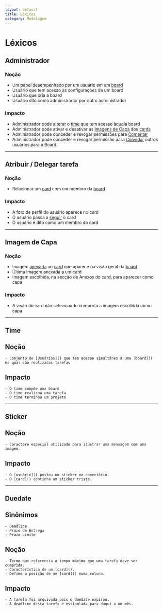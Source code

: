 ```yaml
---
layout: default
title: Léxicos
category: Modelagem
---
```


# Léxicos

## Administrador

### Noção
- Um papel desempenhado por um usuário em um [board]()
- Usuário que tem acesso às configurações de um board
- Usuário que cria a board
- Usuário dito como administrador por outro administrador

### Impacto
- Administrador pode alterar o [time]() que tem acesso àquela board
- Administrador pode ativar e desativar as [Imagens de Capa](lexicos.html#imagem-de-capa) dos [cards]()
- Administrador pode conceder e revogar permissões para [Comentar]()
- Administrador pode conceder e revogar permissão para [Convidar]() outros usuários para a Board.
 
--------------

## Atribuir / Delegar tarefa

### Noção
- Relacionar um [card]() com um membro da [board]()

### Impacto
- A foto de perfil do usuário aparece no card
- O usuário passa a [seguir]() o card
- O usuário é dito como um membro do card

--------------

## Imagem de Capa

### Noção
- Imagem [anexada]() ao [card]() que aparece na visão geral da [board]()
- Última imagem anexada a um card
- Imagem escolhida, na secção de Anexos do card, para aparecer como capa

### Impacto
- A visão do card não selecionado comporta a imagem escolhida como capa

--------------

## Time

## Noção
    - Conjunto de [Usuários]() que tem acesso simultâneo à uma [board]() na qual são realizadas tarefas

## Impacto
    - O time compõe uma board
    - O time realizou uma tarefa
    - O time terminou um projeto


--------------

## Sticker

## Noção
    - Caractere especial utilizado para ilustrar uma mensagem com uma imagem.

## Impacto
    - O [usuário]() postou um sticker no comentário.
    - O [card]() continha um sticker triste.


--------------

## Duedate

## Sinônimos
    - Deadline
    - Prazo de Entrega
    - Prazo Limite

## Noção
    - Termo que referencia o tempo máximo que uma tarefa deve ser cumprida.
    - Característica de um [card]().
    - Define a posição de um [card]() numa coluna.

## Impacto
    - A tarefa foi arquivada pois o duedate expirou.
    - A deadline desta tarefa é estipulada para daqui a um mês.